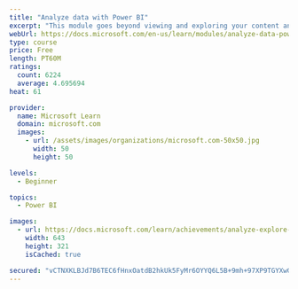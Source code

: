 ```yaml
---
title: "Analyze data with Power BI"
excerpt: "This module goes beyond viewing and exploring your content and explains how to interact with it by working with reports and dashboards to uncover and share new business insights."
webUrl: https://docs.microsoft.com/en-us/learn/modules/analyze-data-power-bi/
type: course
price: Free
length: PT60M
ratings:
  count: 6224
  average: 4.695694
heat: 61

provider:
  name: Microsoft Learn
  domain: microsoft.com
  images:
    - url: /assets/images/organizations/microsoft.com-50x50.jpg
      width: 50
      height: 50

levels:
  - Beginner

topics:
  - Power BI

images:
  - url: https://docs.microsoft.com/learn/achievements/analyze-explore-data-power-bi-social.png
    width: 643
    height: 321
    isCached: true

secured: "vCTNXKLBJd7B6TEC6fHnxOatdB2hkUk5FyMr6OYYQ6L5B+9mh+97XP9TGYXwGD5fySLQQF2PNrgKGQCu7TAWnz9KdeqZVZFjWd4+3zu+YY7LJiu/4Y9SgFcwAv+QPpJ8ZCMD1uPWAhWWic57L4EF13niebVrcDX5GYaxQwAZXg05WQFAuH8eDw6x89JVWo9uxwE8Hh5angGIiupPGWrDiAU1FpdC64W9zz4yxBB32jFxeUo4cyWsM8x1+ZS6Wjm8+AT9DSoB4pezXkuQZ91akJZDfnvqFd4uyfUs8cFmaRXZrZypugRjm20oLZ0HY+IDArv8glNY6G5mSah37Xs71wPhpjdqpJkRg2Bo30wg5ioB1irGbhVGqMiFojqXc6gBBcslgRe4otLCz8SwFfTswTGm9Dv6hCBm6P6sxiv0bvU=;wjKeB8xJ0/OOFWQYfCifRQ=="
---
```


